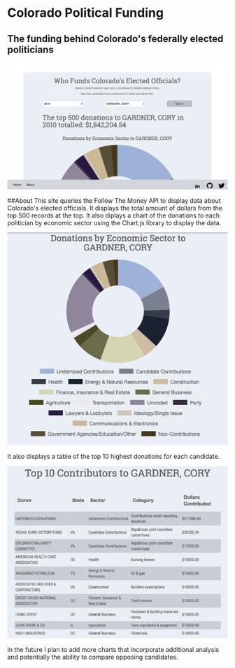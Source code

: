 # Colorado Political Funding
## The funding behind Colorado's federally elected politicians 


![Colorado Political Funding Page](./images/coloradoPoliticalFunding.png)

##About
This site queries the Follow The Money API to display data about Colorado's elected officials. It displays the total amount of dollars from the top 500 records at the top. It also diplays a chart of the donations to each politician by economic sector using the Chart.js library to display the data. 

![Colorado Political Funding Page](./images/coloradoPoliticalFundingChart.png)

It also displays a table of the top 10 highest donations for each candidate. 

![Colorado Political Funding Page](./images/coloradoPoliticalFundingTable.png)

In the future I plan to add more charts that incorporate additional analysis and potentially the ability to compare opposing candidates. 
